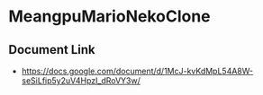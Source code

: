 # MeangpuMarioNekoClone

## Document Link
- https://docs.google.com/document/d/1McJ-kvKdMpL54A8W-seSiLfip5y2uV4HpzI_dRoVY3w/
